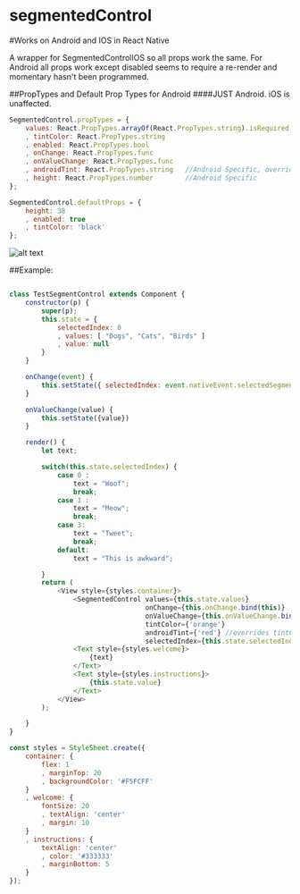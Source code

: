 # segmentedControl

#Works on Android and IOS in React Native

A wrapper for SegmentedControlIOS so all props work the same.
For Android all props work except disabled seems to require 
a re-render and momentary hasn't been programmed.

##PropTypes and Default Prop Types for Android 
####JUST Android. iOS is unaffected.
```javascript
SegmentedControl.propTypes = {
    values: React.PropTypes.arrayOf(React.PropTypes.string).isRequired
    , tintColor: React.PropTypes.string
    , enabled: React.PropTypes.bool
    , onChange: React.PropTypes.func
    , onValueChange: React.PropTypes.func
    , androidTint: React.PropTypes.string   //Android Specific, overrides tintColor
    , height: React.PropTypes.number        //Android Specific
};

SegmentedControl.defaultProps = {
    height: 38
    , enabled: true
    , tintColor: 'black' 
};
```

![alt text](https://github.com/natdm/segmentedControl/blob/master/img/segmentedControl.gif "Segmented Control GIF Android")

##Example:
```javascript

class TestSegmentControl extends Component {
    constructor(p) {
        super(p);
        this.state = {
            selectedIndex: 0
            , values: [ "Dogs", "Cats", "Birds" ]
            , value: null
        }
    }

    onChange(event) {
        this.setState({ selectedIndex: event.nativeEvent.selectedSegmentIndex });
    }

    onValueChange(value) {
        this.setState({value})
    }

    render() {
        let text;

        switch(this.state.selectedIndex) {
            case 0 :
                text = "Woof";
                break;
            case 1 :
                text = "Meow";
                break;
            case 3:
                text = "Tweet";
                break;
            default:
                text = "This is awkward";

        }
        return (
            <View style={styles.container}>
                <SegmentedControl values={this.state.values}
                                  onChange={this.onChange.bind(this)}
                                  onValueChange={this.onValueChange.bind(this)}
                                  tintColor={'orange'} 
                                  androidTint={'red'} //overrides tintColor in Android so Android is red and iOS is orange
                                  selectedIndex={this.state.selectedIndex}/>
                <Text style={styles.welcome}>
                    {text}
                </Text>
                <Text style={styles.instructions}>
                    {this.state.value}
                </Text>
            </View>
        );

    }
}

const styles = StyleSheet.create({
    container: {
        flex: 1
        , marginTop: 20
        , backgroundColor: '#F5FCFF'
    }
    , welcome: {
        fontSize: 20
        , textAlign: 'center'
        , margin: 10
    }
    , instructions: {
        textAlign: 'center'
        , color: '#333333'
        , marginBottom: 5
    }
});
```